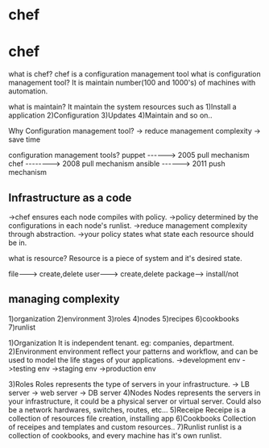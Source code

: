 # chef

# chef

what is chef?
	chef is a configuration management tool
what is configuration management tool?
	It is maintain number(100 and 1000's) of machines with automation.

what is maintain?
	It maintain the system resources such as
	1)Install a application
	2)Configuration
	3)Updates
	4)Maintain and so on..

Why Configuration management tool?
	-> reduce management complexity
	-> save time

configuration management tools?
	puppet ------> 2005		pull mechanism
	chef 	--------> 2008		pull mechanism
	ansible ------> 2011		push mechanism

Infrastructure as a code
-------------------------
->chef ensures each node compiles with policy.
->policy determined by the configurations in each node's runlist.
->reduce management complexity through abstraction.
->your policy states what state each resource should be in.

what is resource?
	Resource is a piece of system and it's desired state.

file---> create,delete
user---> create,delete
package--> install/not


managing complexity
-------------------
1)organization
2)environment
3)roles
4)nodes
5)recipes
6)cookbooks
7)runlist

1)Organization
	It is independent tenant.
	eg: companies, department.
2)Environment
	environment reflect your patterns and workflow, and can be used to model the life stages of your applications.
	->development env
	->testing env
	->staging env
	->production env

3)Roles
	Roles represents the type of servers in your infrastructure.
	-> LB server
	-> web server
	-> DB server
4)Nodes
	Nodes represents the servers  in your infrastructure, it could be a physical server or virtual server.
	Could also be a network hardwares, switches, routes, etc...
5)Receipe
	Receipe is a collection of resources
	file creation, installing app
6)Cookbooks
	Collection of receipes and templates and custom resources..
7)Runlist
	runlist is a collection of cookbooks, and every machine has it's own runlist.




	

